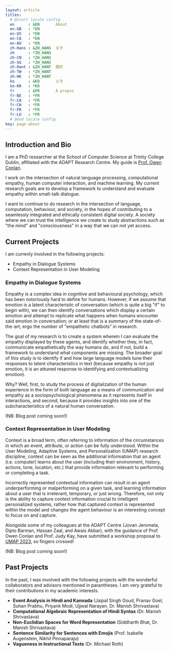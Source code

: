 ```yaml
---
layout: article
titles:
  # @start locale config
  en      : &EN       About
  en-GB   : *EN
  en-US   : *EN
  en-CA   : *EN
  en-AU   : *EN
  zh-Hans : &ZH_HANS  关于
  zh      : *ZH_HANS
  zh-CN   : *ZH_HANS
  zh-SG   : *ZH_HANS
  zh-Hant : &ZH_HANT  關於
  zh-TW   : *ZH_HANT
  zh-HK   : *ZH_HANT
  ko      : &KO       소개
  ko-KR   : *KO
  fr      : &FR       À propos
  fr-BE   : *FR
  fr-CA   : *FR
  fr-CH   : *FR
  fr-FR   : *FR
  fr-LU   : *FR
  # @end locale config
key: page-about
---
```


## Introduction and Bio

I am a PhD researcher at the School of Computer Science at Trinity College
Dublin, affiliated with the ADAPT Research Centre. My guide is [Prof. Owen
Conlan](https://www.scss.tcd.ie/Owen.Conlan/).

I work on the intersection of natural language processing, computational
empathy, human computer interaction, and machine learning. My current research
goals are to develop a framework to understand and evaluate empathy within
small-talk dialogue.

I want to continue to do research in the intersection of language, computation,
behaviour, and society, in the hopes of contributing to a seamlessly integrated
and ethically consistent digital society. A society where we can trust the
intelligence we create to study abstractions such as "the mind" and
"consciousness" in a way that we can not yet access.

## Current Projects

I am currenly involved in the following projects:

- Empathy in Dialogue Systems
- Context Representation in User Modeling

### Empathy in Dialogue Systems

Empathy is a complex idea in cognitive and behavioural psychology, which has
been notoriously hard to define for humans. However, if we assume that emotion
is a latent characterisitc of conversation (which is quite a big "if" to begin
with), we can then identify conversations which display a certain emotion and
attempt to replicate what happens when humans encounter said emotion in
conversation; or at least that is a summary of the state-of-the-art; ergo the
number of "empathetic chatbots" in research.

The goal of my research is to create a system wherein I can evaluate the
empathy displayed by these agents, and identify whether they, in fact,
communicate empathetically the way humans do, and if not, build a framework to
understand what components are missing. The broader goal of this study is to
identify if and how large language models tune their responses to latent
characteristics in text (because empathy is not just emotion, it is an attuned
response to identifying and contextualizing emotion).

Why? Well, first, to study the process of digitalization of the human experience
in the form of both language as a means of communication and empathy as a
sociopsychological phenomena as it represents itself in interactions, and
second, because it provides insights into one of the subcharacteristics of
a natural human conversation.

(NB: Blog post coming soon!)

### Context Representation in User Modeling

Context is a broad term, often referring to information of the circumstances in
which an event, attribute, or action can be fully understood. Within the User
Modeling, Adaptive Systems, and Personalization (UMAP) research discipline,
context can be seen as the additional information that an agent (i.e. computer)
learns about the user (including their environment, history, actions, tone,
location, etc.) that provide information relevant to performing or completing a
task.

Incorrectly represented contextual information can result in an agent
underperforming or malperforming on a given task, and learning information about
a user that is irrelevant, temporary, or just wrong. Therefore, not only is the
ability to capture context information crucial to intelligent personalized
systems, rather how that captured context is represented within the model and
changes the agent behaviour is an interesting concept to focus on and capture.

Alongside some of my colleagues at the ADAPT Centre (Jovan Jeromela, Dipto
Barman, Hassan Zaal, and Awais Akbar), with the guidance of Prof. Owen Conlan
and Prof. Judy Kay, have submitted a workshop proposal to [UMAP 2023](https://www.um.org/umap2023/),
so fingers crossed!

(NB: Blog post coming soon!)

## Past Projects

In the past, I was involved with the following projects with the wonderful
collaborators and advisors mentioned in parantheses. I am very grateful to their
contributions in my academic interests.

- **Event Analysis in Hindi and Kannada** (Jaipal Singh Goud, Pranav Goel, Suhan
Prabhu, Priyank Modi, Ujjwal Narayan, Dr. Manish Shrivastava)
- **Computational Algebraic Representation of Hindi Syntax**  (Dr. Manish
Shrivastava)
- **Non-Euclidian Spaces for Word Representation** (Siddharth Bhat, Dr. Manish
Shrivastava)
- **Sentence Similarity for Sentences with Emojis** (Prof. Isabelle Augenstein,
Nikhil Pinnaparaju)
- **Vagueness in Instructional Texts** (Dr. Michael Roth)
